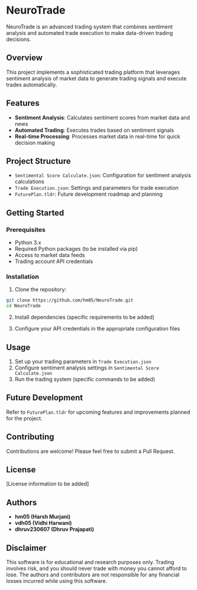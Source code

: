 # NeuroTrade

NeuroTrade is an advanced trading system that combines sentiment analysis and automated trade execution to make data-driven trading decisions.

## Overview

This project implements a sophisticated trading platform that leverages sentiment analysis of market data to generate trading signals and execute trades automatically.

## Features

- **Sentiment Analysis**: Calculates sentiment scores from market data and news
- **Automated Trading**: Executes trades based on sentiment signals
- **Real-time Processing**: Processes market data in real-time for quick decision making

## Project Structure

- `Sentimental Score Calculate.json`: Configuration for sentiment analysis calculations
- `Trade Execution.json`: Settings and parameters for trade execution
- `FuturePlan.tldr`: Future development roadmap and planning

## Getting Started

### Prerequisites

- Python 3.x
- Required Python packages (to be installed via pip)
- Access to market data feeds
- Trading account API credentials

### Installation

1. Clone the repository:
```bash
git clone https://github.com/hm05/NeuroTrade.git
cd NeuroTrade
```

2. Install dependencies (specific requirements to be added)

3. Configure your API credentials in the appropriate configuration files

## Usage

1. Set up your trading parameters in `Trade Execution.json`
2. Configure sentiment analysis settings in `Sentimental Score Calculate.json`
3. Run the trading system (specific commands to be added)

## Future Development

Refer to `FuturePlan.tldr` for upcoming features and improvements planned for the project.

## Contributing

Contributions are welcome! Please feel free to submit a Pull Request.

## License

[License information to be added]

## Authors

- **hm05 (Harsh Murjani)**
- **vdh05 (Vidhi Harwani)**
- **dhruv230607 (Dhruv Prajapati)**

## Disclaimer

This software is for educational and research purposes only. Trading involves risk, and you should never trade with money you cannot afford to lose. The authors and contributors are not responsible for any financial losses incurred while using this software.
